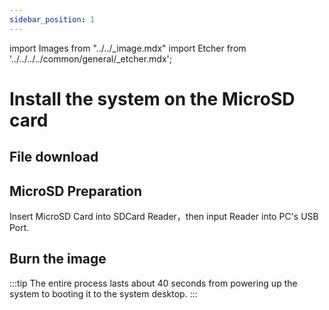 ```yaml
---
sidebar_position: 1
---
```


import Images from "../../\_image.mdx"
import Etcher from '../../../../common/general/\_etcher.mdx';

# Install the system on the MicroSD card

## File download

<Images loader={false} system_img={true} spi_img={false} />

## MicroSD Preparation

Insert MicroSD Card into SDCard Reader，then input Reader into PC's USB Port.

## Burn the image

<Etcher model="rock5a" product="Radxa ROCK 5A" pwr_tip={true} power_supply="12V/2A" sd_slot="/img/rock5a/rock5a-sd-slot.webp" />

:::tip
The entire process lasts about 40 seconds from powering up the system to booting it to the system desktop.
:::
